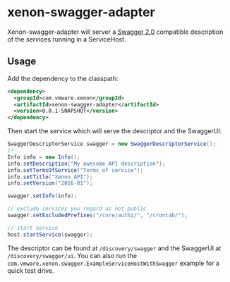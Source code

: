 # xenon-swagger-adapter
Xenon-swagger-adapter will server a [Swagger 2.0](http://swagger.io/specification/) compatible description of the services running in a ServiceHost.

## Usage
Add the dependency to the classpath:
```xml
<dependency>
  <groupId>com.vmware.xenon</groupId>
  <artifactId>xenon-swagger-adapter</artifactId>
  <version>0.0.1-SNAPSHOT</version>
</dependency>
```

Then start the service which will serve the descriptor and the SwaggerUI:
```java
SwaggerDescriptorService swagger = new SwaggerDescriptorService();
//
Info info = new Info();
info.setDescription("My awesome API description");
info.setTermsOfService("Terms of service");
info.setTitle("Xenon API");
info.setVersion("2016-01");

swagger.setInfo(info);

// exclude services you regard as not-public
swagger.setExcludedPrefixes("/core/authz/", "/crontab/");

// start service
host.startService(swagger);
```

The descriptor can be found at `/discovery/swagger` and the SwaggerUI at `/discovery/swagger/ui`.
You can also run the `com.vmware.xenon.swagger.ExampleServiceHostWithSwagger` example for a quick test drive.
